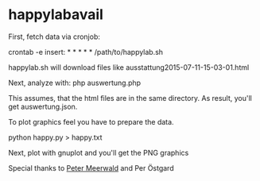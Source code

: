 # happylabavail

First, fetch data via cronjob:

crontab -e
insert: * * * * *               /path/to/happylab.sh

happylab.sh will download files like ausstattung2015-07-11-15-03-01.html

Next, analyze with:
php auswertung.php

This assumes, that the html files are in the same directory. As result, you'll get auswertung.json.

To plot graphics feel you have to prepare the data.

python happy.py > happy.txt

Next, plot with gnuplot and you'll get the PNG graphics


Special thanks to <a href="mailto:pmeerw@pmeerw.net">Peter Meerwald</a> and Per Östgard
